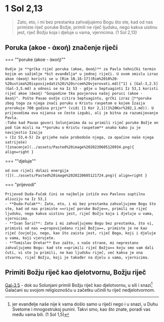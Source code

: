 # 1 Sol 2,13


> Zato, eto, i mi bez prestanka zahvaljujemo Bogu što ste, kad od nas primiste riječ poruke Božje, primili ne riječ ljudsku, nego kakva uistinu jest, riječ Božju koja i djeluje u vama,  vjernicima. (1 Sol  2,13)

## Poruka (akoe - ἀκοή) značenje riječi

=== ""poruke (akoe - ἀκοή)""

    Ovdje je **grčka riječ poruka (akoe, ἀκοή)** za Pavla tehnički termin kojim on sažimlje *bit evanđelja* u jednoj riječi. U ovom smislu izraz akoe (ἀκοή) koristi se u [Rim 10,16-17](Rim%2010%20-%20ustima%20ispovijedati%20i%20srcem%20vjerovati.md)[^1] i [Gal-3,2.5](Gal-3,5.md) a odnosi se na Iz 53 - gdje u Septuaginti Iz 53,1 koristi riječ akoe (ἀκοή) "Gospodine tko povjerova našoj poruci (akoe - ἀκοή)". Pošto Pavao ovdje citira Septuagintu, grčki izraz 🎯**poruka zbog toga za njega znači poruku o Kristu raspetom o kojem Izaija prorokuje 700 godina prije** (vidi [1 Kor 2,1](1%20Kor%202,1.md)). U prijevodima ova nijansa se često izgubi, ali je bitna za razumijevanje Pavla.  
    💡Tako kad Pavao govori Solunjanima da su primili riječ poruke Božje on pod tim misli na **poruku o Kristu raspetom** onako kako ju je navijestio Izaija 
    > (Iz 53,4-5) Za grijehe naše probodoše njega, za opačine naše njega satriješe)
    ![znacenje](../assets/Pasted%20image%2020220605120934.png){ align=right }

=== ""djeluje""

    od ove riječi dolazi energija
    ![](../assets/Pasted%20image%2020220605121724.png){ align=right }

=== "prijevodi"

    Prijevod Duda-Fučak čini se najbolje ističe ovu Pavlovu suptilnu aliuziju na Iz 53,1  
    - **Duda-Fučak**: Zato, eto, i mi bez prestanka zahvaljujemo Bogu što ste, kad od nas primiste ==riječ poruke Božje==, primili ne riječ ljudsku, nego kakva uistinu jest, riječ Božju koja i djeluje u vama, vjernicima.  
    - **Ivan Šarič**: Zato i mi zahvaljujemo Bogu bez prestanka, što vi, primivši od nas ==propovijedanu riječ Božju==, primiste je ne kao riječ čovječju, nego, kao što zaista jest, riječ Boga, koji i djeluje u vama, koji vjerujete.  
    - **Tomislav Dretar** Evo zašto, s naše strane, mi neprestano zahvaljujemo Bogu: kad ste ==primili riječ Božju== koju smo vam dali čuti, vi ste ju primili, ne kao ljudsku riječ, već kakva je ona stvarno, riječ Božju, koji je također na djelu u vama, vjernicima.

<!-- https://www.blueletterbible.org/kjv/1th/2/13/t_concir_1113013-->

## Primiti Božju riječ kao djelotvornu, Božju riječ
[Gal-3,5](Gal-3,5.md) - dok su Solunjani primili Božju riječ kao djelotvornu, u sili i snazi[^2] Galaćani su svojom religioznošću u začetku učinili tu riječ nedjelotvornom.

[^1]: 16Ali nisu svi poslušali blagovijesti - evanđelja! Zaista, Izaija veli: Gospodine, tko povjerova našoj poruci? 17Dakle: vjera po poruci, a poruka riječju Kristovom.
 (Rom 10:16-17)
[^2]: jer evanđelje naše nije k vama  došlo samo u riječi nego i u snazi, u Duhu Svetome i mnogostrukoj  punini. Takvi smo, kao što znate, poradi vas među vama bili.  (1  Sol 1,5)